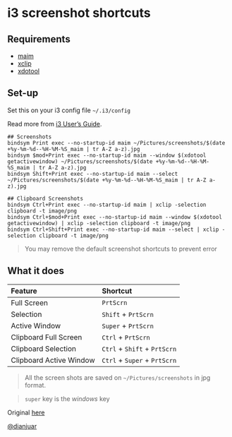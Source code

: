 # i3 screenshot shortcuts

## Requirements
- [maim](https://github.com/naelstrof/maim)
- [xclip](https://github.com/astrand/xclip)
- [xdotool](https://github.com/jordansissel/xdotool)

## Set-up

Set this on your i3 config file `~/.i3/config`

Read more from [i3 User’s Guide](https://i3wm.org/docs/userguide.html#_using_i3).

```
## Screenshots
bindsym Print exec --no-startup-id maim ~/Pictures/screenshots/$(date +%y-%m-%d--%H-%M-%S_maim | tr A-Z a-z).jpg
bindsym $mod+Print exec --no-startup-id maim --window $(xdotool getactivewindow) ~/Pictures/screenshots/$(date +%y-%m-%d--%H-%M-%S_maim | tr A-Z a-z).jpg
bindsym Shift+Print exec --no-startup-id maim --select ~/Pictures/screenshots/$(date +%y-%m-%d--%H-%M-%S_maim | tr A-Z a-z).jpg

## Clipboard Screenshots
bindsym Ctrl+Print exec --no-startup-id maim | xclip -selection clipboard -t image/png
bindsym Ctrl+$mod+Print exec --no-startup-id maim --window $(xdotool getactivewindow) | xclip -selection clipboard -t image/png
bindsym Ctrl+Shift+Print exec --no-startup-id maim --select | xclip -selection clipboard -t image/png
```

> You may remove the default screenshot shortcuts to prevent error

## What it does

| Feature | Shortcut |
| :----- | :------ |
| Full Screen | `PrtScrn` |
| Selection | `Shift` + `PrtScrn` |
| Active Window | `Super` + `PrtScrn` |
| Clipboard Full Screen | `Ctrl` + `PrtScrn` |
| Clipboard Selection | `Ctrl` + `Shift` + `PrtScrn` |
| Clipboard Active Window | `Ctrl` + `Super` + `PrtScrn` |

> All the screen shots are saved on `~/Pictures/screenshots` in jpg format. 

> `super` key is the _windows_ key

Original [here](https://gist.github.com/dianjuar/ee774561a8bc02b077989bc17424a19f)

[@dianjuar](https://github.com/dianjuar)
